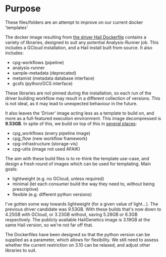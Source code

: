 # Purpose

These files/folders are an attempt to improve on our current docker 'templates'

The docker image resulting from [the driver Hail Dockerfile](../driver/Dockerfile.hail) contains a variety of libraries,
designed to suit any potential Analysis-Runner job. This includes a GCloud installation, and a Hail install built from
source. It also includes:

* cpg-workflows (pipeline)
* analysis-runner
* sample-metadata (deprecated)
* metamist (metadata database interface)
* gcsfs (python/GCS interface)

These libraries are not pinned during the installation, so each run of the driver building workflow may result in a
different collection of versions. This is not ideal, as it may lead to unexpected behaviour in the future.

It also leaves the 'Driver' image acting less as a template to build on, and more as a full-featured execution
environment. This image decompressed is **9.53GB**. In spite of this, we build on top of this in [several places](https://github.com/search?q=%22FROM+australia-southeast1-docker.pkg.dev%2Fanalysis-runner%2Fimages%2Fdriver%3Alatest%22&type=code):

* cpg_workflows (every pipeline image)
* cpg_flow (new workflow framework)
* cpg-infrastructure (storage-vis)
* cpg-utils (image not used AFAIK)

The aim with these build files is to re-think the template use-case, and design a fresh round of images which can be
used for templating. Main goals:

* lightweight (e.g. no GCloud, unless required)
* minimal (let each consumer build the way they need to, without being prescriptive)
* flexible (e.g. different python versions)

I've gotten some way towards lightweight (for a given value of light...). The previous driver candidate was 9.53GB. With
these builds that's now down to 4.25GB with GCloud, or 3.23GB without, saving 5.28GB or 6.3GB respectively. The publicly
available HailGenetics image is 3.19GB at the same Hail version, so we're not far off that.

The Dockerfiles have been designed so that the python version can be supplied as a parameter, which allows for flexibility.
We still need to assess whether the current restriction on 3.10 can be relaxed, and adjust other libraries to suit.
